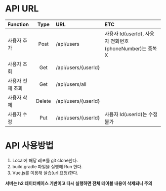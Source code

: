 # API URL 

| Function | Type | URL | ETC |
|:---|:---:|:---|:---|
| 사용자 추가 | Post | /api/users | 사용자 Id(userId), 사용자 전화번호(phoneNumber)는 중복 X |
| 사용자 조회 | Get | /api/users/{userId} | |
| 사용자 전체 조회 | Get | /api/users/all | |
| 사용자 삭제 | Delete | /api/users/{userId} | |
| 사용자 수정 | Put | /api/users/{userId} | 사용자 Id(userId)는 수정 불가 | 

# API 사용방법

1. Local에 해당 레포를 git clone한다.
2. build.gradle 파일을 실행해 Run 한다.
3. Vue.js를 이용해 실습(url 요청)한다.

**서버는 h2 데이터베이스 기반이고 다시 실행하면 전체 테이블 내용이 삭제되니 주의**
